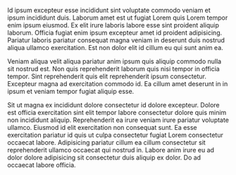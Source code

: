 Id ipsum excepteur esse incididunt sint voluptate commodo veniam et ipsum incididunt duis. Laborum amet est ut fugiat Lorem quis Lorem tempor enim ipsum eiusmod. Ex elit irure laboris labore esse sint proident aliquip laborum. Officia fugiat enim ipsum excepteur amet id proident adipisicing. Pariatur laboris pariatur consequat magna veniam in deserunt duis nostrud aliqua ullamco exercitation. Est non dolor elit id cillum eu qui sunt anim ea.

Veniam aliqua velit aliqua pariatur anim ipsum quis aliquip commodo nulla sit nostrud est. Non quis reprehenderit laborum quis nisi tempor in officia tempor. Sint reprehenderit quis elit reprehenderit ipsum consectetur. Excepteur magna ad exercitation commodo id. Ea cillum amet deserunt in in ipsum et veniam tempor fugiat aliquip esse.

Sit ut magna ex incididunt dolore consectetur id dolore excepteur. Dolore est officia exercitation sint elit tempor labore consectetur dolore quis minim non incididunt aliquip. Reprehenderit ea irure veniam irure pariatur voluptate ullamco. Eiusmod id elit exercitation non consequat sunt. Ea esse exercitation pariatur id quis ut culpa consectetur fugiat Lorem consectetur occaecat labore. Adipisicing pariatur cillum ea cillum consectetur sit reprehenderit ullamco occaecat qui nostrud in. Labore anim irure eu ad dolor dolore adipisicing sit consectetur duis aliquip ex dolor. Do ad occaecat labore officia.
